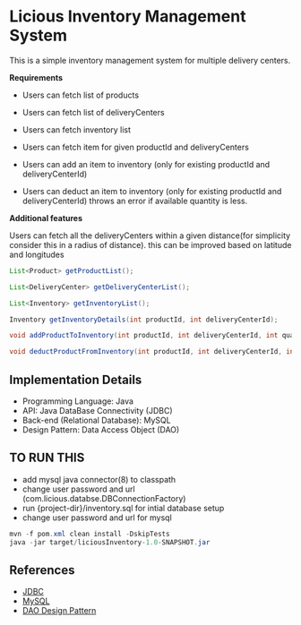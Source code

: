# Licious Inventory Management System

This is a simple inventory management system for multiple delivery centers.

**Requirements**

* Users can fetch list of products
* Users can fetch list of deliveryCenters
* Users can fetch inventory list

* Users can fetch item for given productId and deliveryCenters
* Users can add an item to inventory (only for existing productId and deliveryCenterId)
* Users can deduct an item to inventory (only for existing productId and deliveryCenterId) throws an error if available quantity is less.


**Additional features**

Users can fetch all the deliveryCenters within a given distance(for simplicity consider this in a radius of distance).
this can be improved based on latitude and longitudes


```java
List<Product> getProductList();

List<DeliveryCenter> getDeliveryCenterList();

List<Inventory> getInventoryList();

Inventory getInventoryDetails(int productId, int deliveryCenterId);

void addProductToInventory(int productId, int deliveryCenterId, int quantity);

void deductProductFromInventory(int productId, int deliveryCenterId, int quantity)

```

## Implementation Details

- Programming Language: Java
- API: Java DataBase Connectivity (JDBC)
- Back-end (Relational Database): MySQL
- Design Pattern: Data Access Object (DAO)


## TO RUN THIS
* add mysql java connector(8) to classpath
* change user password and url (com.licious.databse.DBConnectionFactory) 
* run {project-dir}/inventory.sql for intial database setup
* change user password and url for mysql 

```java
mvn -f pom.xml clean install -DskipTests
java -jar target/liciousInventory-1.0-SNAPSHOT.jar
```

## References
- [JDBC](https://docs.oracle.com/javase/tutorial/jdbc/overview/index.html)
- [MySQL](https://www.mysql.com)
- [DAO Design Pattern](https://www.oracle.com/technetwork/java/dataaccessobject-138824.html)